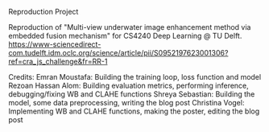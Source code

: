 Reproduction Project

Reproduction of "Multi-view underwater image enhancement method via embedded fusion mechanism" for CS4240 Deep Learning @ TU Delft.
https://www-sciencedirect-com.tudelft.idm.oclc.org/science/article/pii/S0952197623001306?ref=cra_js_challenge&fr=RR-1

Credits:
Emran Moustafa: Building the training loop, loss function and model
Rezoan Hassan Alom: Building evaluation metrics, performing inference, debugging/fixing WB and CLAHE functions
Shreya Sebastian: Building the model, some data preprocessing, writing the blog post
Christina Vogel: Implementing WB and CLAHE functions, making the poster, editing the blog post

